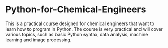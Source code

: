 # Python-for-Chemical-Engineers
This is a practical course designed for chemical engineers that want to learn how to program in Python.  The course is very practical and will cover various topics, such as basic Python syntax, data analysis, machine learning and image processing.
